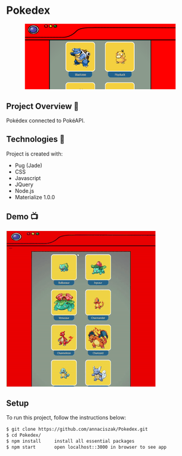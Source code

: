 # Pokedex
<p align="center">
<img src="/public/logo1.png" width="80%">  
</p>
                                   
## Project Overview 🎉
Pokédex connected to PokéAPI.

## Technologies 🔧
Project is created with:
* Pug (Jade)
* CSS
* Javascript
* JQuery
* Node.js
* Materialize 1.0.0

## Demo 📺
  <img src="/public/pokemon.gif"/>

## Setup
To run this project, follow the instructions below:

```
$ git clone https://github.com/annaciszak/Pokedex.git
$ cd Pokedex/
$ npm install     install all essential packages
$ npm start       open localhost::3000 in browser to see app
```


